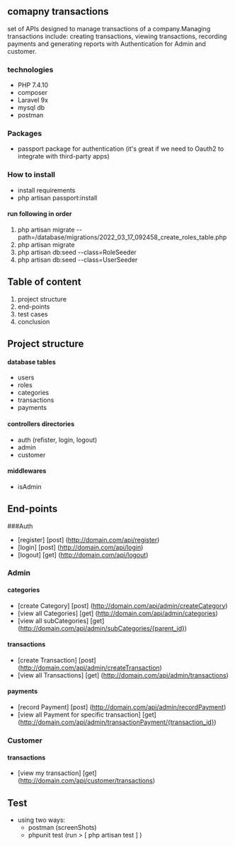 

## comapny transactions

set of APIs designed to manage transactions of a company.Managing transactions include: creating transactions, viewing transactions, recording
payments and generating reports with Authentication for Admin and customer.

### technologies
- PHP 7.4.10 
- composer
- Laravel 9x
- mysql db
- postman

### Packages
- passport package for authentication (it's great if we need to Oauth2 to integrate with third-party apps)
### How to install
- install requirements 
- php artisan passport:install
#### run following in order
1. php artisan migrate --path=/database/migrations/2022_03_17_092458_create_roles_table.php
2. php artisan migrate
3. php artisan db:seed --class=RoleSeeder
4. php artisan db:seed --class=UserSeeder

## Table of content
1. project structure
2. end-points
3. test cases
4. conclusion

## Project structure
#### database tables
- users
- roles
- categories
- transactions
- payments

#### controllers directories
- auth (refister, login, logout)
- admin 
- customer

#### middlewares
- isAdmin

## End-points 
###Auth
- [register] [post] (http://domain.com/api/register)
- [login] [post] (http://domain.com/api/login) 
- [logout] [get] (http://domain.com/api/logout)

### Admin
#### categories
- [create Category] [post] (http://domain.com/api/admin/createCategory)
- [view all Categories] [get] (http://domain.com/api/admin/categories) 
- [view all subCategories] [get] (http://domain.com/api/admin/subCategories/{parent_id}) 
#### transactions
- [create Transaction] [post] (http://domain.com/api/admin/createTransaction)
- [view all Transactions] [get] (http://domain.com/api/admin/transactions)
#### payments
- [record Payment] [post] (http://domain.com/api/admin/recordPayment)
- [view all Payment for specific transaction] [get] (http://domain.com/api/admin/transactionPayment/{transaction_id})

### Customer
#### transactions
- [view my transaction] [get] (http://domain.com/api/customer/transactions)

## Test 
- using two ways:
  - postman (screenShots)
  - phpunit test (run > [ php artisan test ] )
  
